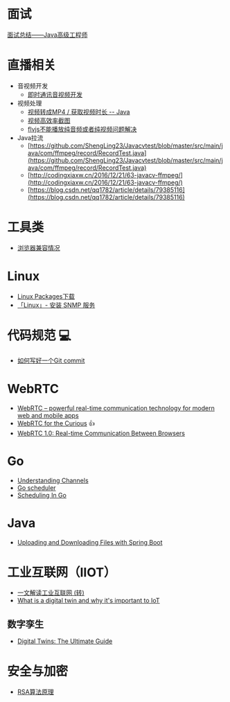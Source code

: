 # 面试

[面试总结——Java高级工程师](https://my.oschina.net/xsh1208/blog/1789441)

# 直播相关

* 音视频开发
  * [即时通讯音视频开发](http://www.52im.net/thread-228-1-1.html)
* 视频处理
  * [视频转成MP4 / 获取视频时长 -- Java](https://blog.csdn.net/jl19861101/article/details/94555851)
  * [视频高效率截图](https://blog.csdn.net/SUNbrightness/article/details/87258638)
  * [flvjs不能播放纯音频或者纯视频问题解决](https://wikimore.github.io/2017/04/29/flv-and-flvjs/)
* Java拉流
  * [https://github.com/ShengLing23/Javacvtest/blob/master/src/main/java/com/ffmpeg/record/RecordTest.java](https://github.com/ShengLing23/Javacvtest/blob/master/src/main/java/com/ffmpeg/record/RecordTest.java)
  * [http://codingxiaxw.cn/2016/12/21/63-javacv-ffmpeg/](http://codingxiaxw.cn/2016/12/21/63-javacv-ffmpeg/)
  * [https://blog.csdn.net/qq1782/article/details/79385116](https://blog.csdn.net/qq1782/article/details/79385116)

# 工具类

* [浏览器兼容情况](https://caniuse.com/)

# Linux
* [Linux Packages下载](https://pkgs.org/)
* [「Linux」- 安装 SNMP 服务](https://k4nz.com/05.Computer_Networks/Layer_7_-_Application_Layer/SNMP_-_Simple_Network_Management_Protocol/Install_the_SNMP_daemon.html)

# 代码规范 :computer:

* [如何写好一个Git commit](https://chris.beams.io/posts/git-commit/)

# WebRTC

* [WebRTC – powerful real-time communication technology for modern web and mobile apps](https://ekobit.com/blog/webrtc-powerful-real-time-communication-technology-for-modern-web-and-mobile-apps/)
* [WebRTC for the Curious](https://webrtcforthecurious.com/) :thumbsup:
* [WebRTC 1.0: Real-time Communication Between Browsers](https://w3c.github.io/webrtc-pc/)

# Go

* [Understanding Channels](https://speakerdeck.com/kavya719/understanding-channels)
* [Go scheduler](https://assets.ctfassets.net/oxjq45e8ilak/48lwQdnyDJr2O64KUsUB5V/5d8343da0119045c4b26eb65a83e786f/100545_516729073_DMITRII_VIUKOV_Go_scheduler_Implementing_language_with_lightweight_concurrency.pdf)
* [Scheduling In Go](https://www.ardanlabs.com/blog/2018/08/scheduling-in-go-part1.html)

# Java

* [Uploading and Downloading Files with Spring Boot](https://www.devglan.com/spring-boot/spring-boot-file-upload-download)

# 工业互联网（IIOT）

* [一文解读工业互联网 (转)](https://www.cnblogs.com/IT-Evan/p/12142286.html)
* [What is a digital twin and why it's important to IoT](https://www.networkworld.com/article/3280225/what-is-digital-twin-technology-and-why-it-matters.html)

## 数字孪生

* [Digital Twins: The Ultimate Guide](https://xmpro.com/digital-twins-the-ultimate-guide/)

# 安全与加密

* [RSA算法原理](http://static.kancloud.cn/kancloud/rsa_algorithm/48493)
